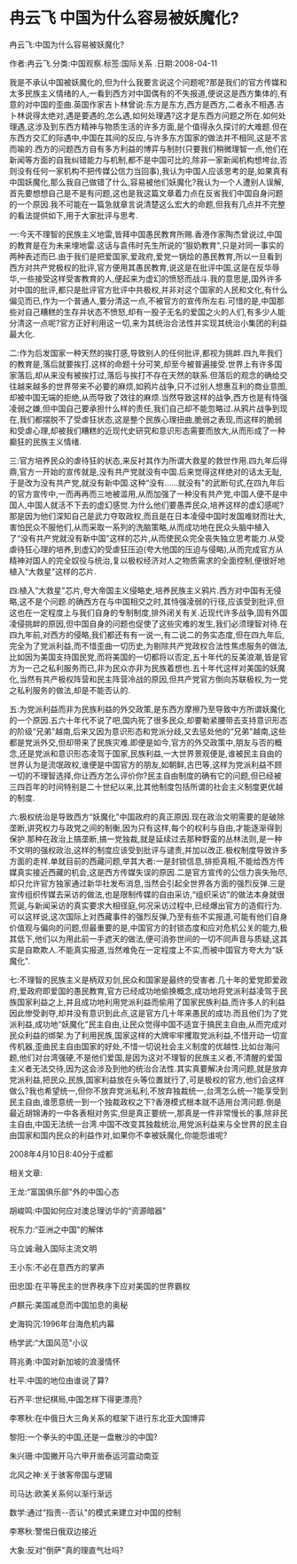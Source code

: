 # 冉云飞  中国为什么容易被妖魔化?    
    
冉云飞:中国为什么容易被妖魔化?    
作者:冉云飞.分类:中国观察.标签:国际关系 .日期:2008-04-11    
我是不承认中国被妖魔化的,但为什么我要言说这个问题呢?那是我们的官方传媒和太多民族主义情绪的人,一看到西方对中国偶有的不失报道,便说这是西方集体的,有意的对中国的歪曲.英国作家吉卜林曾说:东方是东方,西方是西方,二者永不相遇.吉卜林说得太绝对,遇是要遇的,怎么遇,如何处理遇?这才是东西方问题之所在.如何处理遇,这涉及到东西方精神与物质生活的许多方面,是个值得永久探讨的大难题.但在东西方交汇的际遇中,中国在其间的反应,与许多东方国家的做法并不相同,这是不言而喻的.西方的问题西方自有多方利益的博弈与制肘(只要我们稍微理智一点,他们在新闻等方面的自我纠错能力与机制,都不是中国可比的,除非一家新闻机构想垮台,否则没有任何一家机构不把传媒公信力当回事),我认为中国人应该思考的是,如果真有中国妖魔化,那么我自己做错了什么,容易被他们妖魔化?我认为一个人遭别人误解,首先要想想自己是不是有问题,这也是我这篇文章着力点在反省我们中国自身问题的一个原因.我不可能在一篇急就章言说清楚这么宏大的命题,但我有几点并不完整的看法提供如下,用于大家批评与思考.    
一:今天不理智的民族主义地雷,皆拜中国愚民教育所赐.香港作家陶杰曾说过,中国的教育是在为未来埋地雷.这话与袁伟时先生所说的“狠奶教育",只是对同一事实的两种表述而已.由于我们是把爱国家,爱政府,爱党一锅烩的愚民教育,所以一旦看到西方对共产党极权的批评,官方便用其愚民教育,说这是在批评中国,这是在反华辱华,一些接受这样受害教育的人,便起来为虚幻的愤怒而战斗.我的意思是,国外许多对中国的批评,都只是批评官方批评中共极权,并非对这个国家的人民和文化,有什么偏见而已,作为一个普通人,要分清这一点,不被官方的宣传所左右.可惜的是,中国那些对自己糟糕的生存并状态不愤怒,却有一股子无名的爱国之火的人们,有多少人能分清这一点呢?官方正好利用这一切,来为其统治合法性并实现其统治小集团的利益最大化.    
二:作为后发国家一种天然的挨打感,导致别人的任何批评,都视为挑衅.四九年我们的教育是,落后就要挨打.这样的命题十分可笑,却至今被普遍接受.世界上有许多国家落后,却从来没有被挨打过,落后与挨打不存在天然的联系.但落后的观念的确给交往越来越多的世界带来不必要的麻烦,如鸦片战争,只不过别人想惠互利的商业意图,却被中国无端的拒绝,从而导致了效往的麻烦.当然导致这样的战争,西方也是有恃强凌弱之嫌,但中国自己要承担什么样的责任,我们自己却不能忽略过.从鸦片战争到现在,我们都摆脱不了受虐狂状态,这是整个民族心理扭曲,脆弱之表现,而这样的脆弱和受虐心理,却被我们糟糕的近现代史研究和意识形态需要而放大,从而形成了一种癫狂的民族主义情绪.    
三:官方培养民众的虐待狂的状态,来反衬其作为所谓大救星的救世作用.四九年后得鼎,官方一开始的宣传就是,没有共产党就没有中国.后来觉得这样绝对的话太无耻,于是改为没有共产党,就没有新中国.这种“没有......就没有"的武断句式,在四九年后的官方宣传中,一而再再而三地被滥用,从而加强了一种没有共产党,中国人便不是中国人,中国人就活不下去的虚幻感觉.为什么他们要愚弄民众,培养这样的虚幻感呢?那是因为他们深知自己是武力夺取政权,而且是在日本凌侵中国时发国难财而壮大,害怕民众不服他们,从而采取一系列的洗脑策略,从而成功地在民众头脑中植入了“没有共产党就没有新中国"这样的芯片,从而使民众完全丧失独立思考能力.从受虐待狂心理的培养,到虚幻的受虐狂压迫(夸大他国的压迫与侵略),从而完成官方从精神对国人的完全奴役与统治,复以极权经济对人之物质需求的全面控制,便很好地植入“大救星"这样的芯片.    
四:植入“大救星"芯片,夸大帝国主义侵略史,培养民族主义鸦片.西方对中国有无侵略,这不是个问题.的确西方在与中国相交之时,其恃强凌弱的行径,应该受到批评,但这也在一定程度上与我们自身的专制制度,排外闭关有关.近现代许多战争,固有外国凌侵挑衅的原因,但中国自身的问题也促使了这些灾难的发生,我们必须理智对待.在四九年前,对西方的侵略,我们都还有有一说一,有二说二的务实态度,但在四九年后,完全为了党派利益,而不惜歪曲一切历史,为剔除共产党政权合法性焦虑服务的做法,比如因为美国支持国民党,而将美国的一切都将以否定,五十年代的反美浪潮,皆是官方为一己之私利服务而已,非为民众亦非为民族着想也.五十年代这样对美国的妖魔化,当然有共产极权阵营和民主阵营冷战的原因,但共产党官方倒向苏联极权,为一党之私利服务的做法,却是不能否认的.    
五:为党派利益而非为民族利益的外交政策,是东西方摩擦乃至导致中方所谓妖魔化的一个原因.五六十年代不说了吧,国内死了很多民众,却要勒紧腰带去支持意识形态的阶级“兄弟"越南,后来又因为意识形态和党派分歧,又去惩处他的“兄弟"越南,这些都是党派外交,但却带来了民族灾难.即便是如今,官方的外交政策中,朋友与否的概念,还是党派和意识形态凌驾于国家,民族利益,一大世界景观便是,谁被民主自由的世界认为是流氓政权,谁便是中国官方的朋友,如朝鲜,古巴等,这样为党派利益不顾一切的不理智选择,你让西方怎么评价你?民主自由制度的确有它的问题,但已经被三四百年的时间特别是二十世纪以来,比其他制度包括所谓的社会主义制度更优越的制度.    
六:极权统治是导致西方“妖魔化"中国政府的真正原因.现在政治文明需要的是破除垄断,讲究权力与政党之间的制衡,因为只有这样,每个的权利与自由,才能逐渐得到保护.那种在政治上搞垄断,搞一党独裁,就是延续过去那种野蛮的丛林法则,是一种不文明的强权政治,这样的制度应该受到批评与谴责,并加以改正.极权制度导致许多方面的走样.单就目前的西藏问题,举其大者:一是封锁信息,排拒真相,不能给西方传媒真实接近西藏的机会,这是西方传媒失误的原因.二是官方宣传的公信力丧失殆尽,却只允许官方独家通过新华社发布消息,当然会引起全世界各方面的强烈反弹.三是宣传组织传媒去采访的做法,也是限制传媒的自由采访,“组织采访"的做法本身就很荒诞,与新闻采访的真实要求大相径庭,何况采访过程中,已经爆出官方的造假行为.可以这样说,这次国际上对西藏事件的强烈反弹,乃至有些不实报道,可能有他们自身价值观与偏向的问题,但最重要的是,中国官方的封锁态度和应对危机公关的能力,极其低下,他们以为用此前一手遮天的做法,便可消弥世间的一切不同声音与质疑,这其实是自欺欺人.不能真实报道,当然难免在一定程度上不实,而被中国官方夸大为“妖魔化".    
七:不理智的民族主义是柄双刃剑,民众和国家是最终的受害者.几十年的爱党即爱政府,爱政府即爱国的愚民教育,官方已经成功地偷换概念,成功地将党派利益凌驾于民族国家利益之上,并且成功地利用党派利益而偷用了国家民族利益,而许多人的利益因此惨受剥夺,却并没有意识到此点,这是官方几十年来愚民的成功.而且他们为了党派利益,成功地“妖魔化"民主自由,让民众觉得中国不适宜于搞民主自由,从而完成对民众利益的绑架.为了利用民族,国家这样的大牌牢牢攫取党派利益,不惜开动一切宣传机器,歪曲民主自由国家的好处,不惜一切说社会主义制度的优越性.比如台海问题,他们对台湾强硬,不是他们爱国,是因为这对不理智的民族主义者,不清醒的爱国主义者无法交待,因为这会涉及到他的统治合法性.其实真要解决台湾问题,就是放弃党派利益,把民众,民族,国家利益放在头等位置就行了,可是极权的官方,他们会这样做么?我也希望统一,但你不放弃党派私利,不放弃独裁统一,台湾怎么统一?能享受到民主自由,谁愿意统一到一个独裁政权之下?香港模式根本就不适用台湾问题.倒是最近胡锦涛的一中各表相对务实,但是真正要统一,那真是一件非常慢长的事,除非民主自由,中国无法统一台湾.中国不改变其独裁统治,用党派利益来与全世界的民主自由国家和国内民众的利益作对,如果你不幸被妖魔化,你能怨谁呢?    
2008年4月10日8:40分于成都    
    
相关文章:    
王龙:“富国俱乐部"外的中国心态    
胡峻鸣:中国如何应对澳总理访华的“资源暗器"    
祝东力:“亚洲之中国"的解体    
马立诚:融入国际主流文明    
王小东:不必在意西方的掌声    
田忠国:在平等民主的世界秩序下应对美国的世界霸权    
卢麒元:美国减息而中国加息的奥秘    
史海钩沉:1996年台海危机内幕    
杨学武:“大国风范"小议    
蒋兆勇:中国对新加坡的浪漫情怀    
杜平:中国的地位由谁说了算?    
石齐平:世纪棋局,中国怎样下得更漂亮?    
李寒秋:在中俄日大三角关系的框架下进行东北亚大国博弈    
黎阳:一个拳头的中国,还是一盘散沙的中国?    
朱兴珊:中国撇开马六甲开凿泰运河震动南亚    
北风之神:关于骇客帝国与逻辑    
司马达:欧美关系何以渐行渐远    
数学:通过“指责--否认"的模式来建立对中国的控制    
李寒秋:警惕日俄双边接近    
大象:反对“倒萨"真的理直气壮吗?